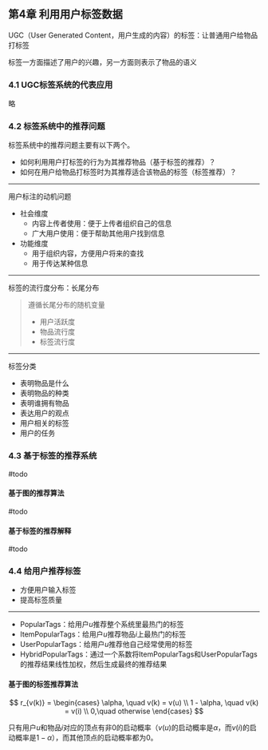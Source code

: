 ## 第4章 利用用户标签数据

UGC（User Generated Content，用户生成的内容）的标签：让普通用户给物品打标签

标签一方面描述了用户的兴趣，另一方面则表示了物品的语义

### 4.1 UGC标签系统的代表应用

略

### 4.2 标签系统中的推荐问题

标签系统中的推荐问题主要有以下两个。

- 如何利用用户打标签的行为为其推荐物品（基于标签的推荐）？
- 如何在用户给物品打标签时为其推荐适合该物品的标签（标签推荐）？

------

用户标注的动机问题

- 社会维度
	- 内容上传者使用：便于上传者组织自己的信息
	- 广大用户使用：便于帮助其他用户找到信息
- 功能维度
	- 用于组织内容，方便用户将来的查找
	- 用于传达某种信息

------

标签的流行度分布：长尾分布

> 遵循长尾分布的随机变量
>
> - 用户活跃度
> - 物品流行度
> - 标签流行度

------

标签分类

- 表明物品是什么
- 表明物品的种类
- 表明谁拥有物品
- 表达用户的观点
- 用户相关的标签
- 用户的任务

### 4.3 基于标签的推荐系统

#todo

#### 基于图的推荐算法

#todo

#### 基于标签的推荐解释

#todo

### 4.4 给用户推荐标签

- 方便用户输入标签
- 提高标签质量

------

- PopularTags：给用户$u$推荐整个系统里最热门的标签
- ItemPopularTags：给用户$u$推荐物品$i$上最热门的标签
- UserPopularTags：给用户$u$推荐他自己经常使用的标签
- HybridPopularTags：通过一个系数将ItemPopularTags和UserPopularTags的推荐结果线性加权，然后生成最终的推荐结果

#### 基于图的标签推荐算法

$$
r_{v(k)} =
\begin{cases}
	\alpha, \quad v(k) = v(u) \\
	1 - \alpha, \quad v(k) = v(i) \\
	0,\quad otherwise
\end{cases}
$$

只有用户$u$和物品$i$对应的顶点有非0的启动概率（$v(u)$的启动概率是$\alpha$，而$v(i)$的启动概率是$1-\alpha$），而其他顶点的启动概率都为0。
